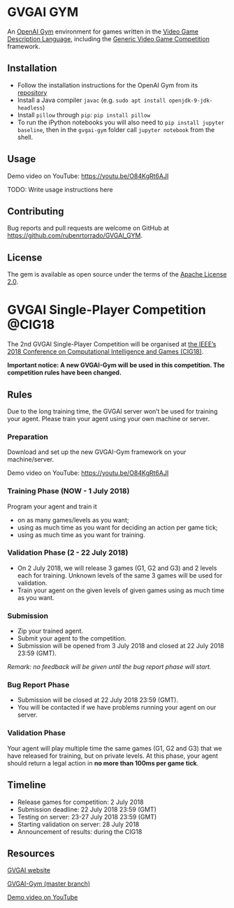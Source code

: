 # GVGAI GYM

An [OpenAI Gym](gym.openai.com) environment for games written in the [Video Game Description Language](http://www.gvgai.net/vgdl.php), including the [Generic Video Game Competition](http://www.gvgai.net/) framework.

## Installation

- Follow the installation instructions for the OpenAI Gym from its [repository](https://github.com/openai/gym)
- Install a Java compiler `javac` (e.g. `sudo apt install openjdk-9-jdk-headless`)
- Install `pillow` through `pip`: `pip install pillow`
- To run the iPython notebooks you will also need to `pip install jupyter baseline`, then in the `gvgai-gym` folder call `jupyter notebook` from the shell.

## Usage
Demo video on YouTube: https://youtu.be/O84KgRt6AJI

TODO: Write usage instructions here

## Contributing

Bug reports and pull requests are welcome on GitHub at https://github.com/rubenrtorrado/GVGAI_GYM.

## License

The gem is available as open source under the terms of the [Apache License 2.0](https://opensource.org/licenses/Apache-2.0).

# GVGAI Single-Player Competition @CIG18

The 2nd GVGAI Single-Player Competition will be organised at [the IEEE’s 2018 Conference on Computational Intelligence and Games (CIG18)](https://project.dke.maastrichtuniversity.nl/cig2018/?page_id=255).

**Important notice: A new GVGAI-Gym will be used in this competition. The competition rules have been changed.**

## Rules
Due to the long training time, the GVGAI server won’t be used for training your agent. Please train your agent using your own machine or server.

### Preparation

Download and set up the new GVGAI-Gym framework on your machine/server.

Demo video on YouTube: https://youtu.be/O84KgRt6AJI

### Training Phase (NOW - 1 July 2018)

Program your agent and train it 
- on as many games/levels as you want;
- using as much time as you want for deciding an action per game tick;
- using as much time as you want for training.

### Validation Phase (2 - 22 July 2018)

- On 2 July 2018, we will release 3 games (G1, G2 and G3) and 2 levels each for training. Unknown levels of the same 3 games will be used for validation. 
- Train your agent on the given levels of given games using as much time as you want.

### Submission

- Zip your trained agent.
- Submit your agent to the competition. 
- Submission will be opened from 3 July 2018 and closed at 22 July 2018 23:59 (GMT).

*Remark: no feedback will be given until the bug report phase will start.*

### Bug Report Phase 

- Submission will be closed at 22 July 2018 23:59 (GMT).
- You will be contacted if we have problems running your agent on our server.

### Validation Phase

Your agent will play multiple time the same games (G1, G2 and G3) that we have released for training, but on private levels.
At this phase, your agent should return a legal action in **no more than 100ms per game tick**.

## Timeline

- Release games for competition: 2 July 2018
- Submission deadline: 22 July 2018 23:59 (GMT)
- Testing on server: 23-27 July 2018 23:59 (GMT)
- Starting validation on server: 28 July 2018
- Announcement of results: during the CIG18

## Resources

[GVGAI website](www.gvgai.net)

[GVGAI-Gym (master branch)](https://github.com/rubenrtorrado/GVGAI_GYM) 

[Demo video on YouTube](https://youtu.be/O84KgRt6AJI)
